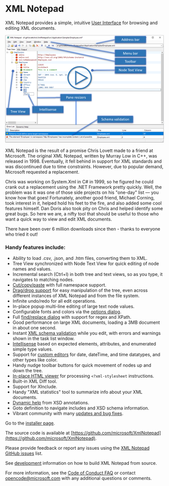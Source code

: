 # XML Notepad

XML Notepad provides a simple, intuitive [User Interface](help/overview.md) for browsing and editing XML documents.

[![image](assets/images/help.png)](https://youtu.be/bmchxiu_oV0)

XML Notepad is the result of a promise Chris Lovett made to a friend at Microsoft. The original XML Notepad, written by Murray Low in C++, was released in 1998. Eventually, it fell behind in support for XML standards and was discontinued due to time constraints. However, due to popular demand, Microsoft requested a replacement.

Chris was working on System.Xml in C# in 1999, so he figured he could crank out a replacement using the .NET Framework pretty quickly. Well, the problem was it was one of those side projects on his "one-day" list — you know how that goes! Fortunately, another good friend, Michael Corning, took interest in it, helped hold his feet to the fire, and also added some cool features himself. Dan Doris also took pity on Chris and helped identify some great bugs. So here we are, a nifty tool that should be useful to those who want a quick way to view and edit XML documents.

There have been over 6 million downloads since then - thanks to everyone who tried it out!

### Handy features include:

- Ability to load .csv, .json, and .htm files, converting them to XML.
- Tree View synchronized with Node Text View for quick editing of node names and values.
- Incremental search (Ctrl+I) in both tree and text views, so as you type, it navigates to matching nodes.
- [Cut/copy/paste](help/clipboard.md) with full namespace support.
- [Drag/drop support](help/dragdrop.md) for easy manipulation of the tree, even across different instances of XML Notepad and from the file system.
- Infinite undo/redo for all edit operations.
- In-place popup multi-line editing of large text node values.
- Configurable fonts and colors via the [options dialog](help/options.md).
- Full [find/replace dialog](help/find.md) with support for regex and XPath.
- Good performance on large XML documents, loading a 3MB document in about one second.
- Instant [XML schema validation](help/validation.md) while you edit, with errors and warnings shown in the task list window.
- [Intellisense](help/intellisense.md) based on expected elements, attributes, and enumerated simple type values.
- Support for [custom editors](help/customeditors.md) for date, dateTime, and time datatypes, and other types like color.
- Handy nudge toolbar buttons for quick movement of nodes up and down the tree.
- [In-place HTML viewer](help/xslt.md) for processing `<?xml-stylesheet` instructions.
- Built-in XML Diff tool.
- Support for XInclude.
- Handy "XML statistics" tool to summarize info about your XML documents.
- [Dynamic help](help/dynamic.md) from XSD annotations.
- Goto definition to navigate includes and XSD schema information.
- Vibrant community with many [updates and bug fixes](help/updates.md).

Go to the [installer page](install.md).

The source code is available at [https://github.com/microsoft/XmlNotepad](https://github.com/microsoft/XmlNotepad).

Please provide feedback or report any issues using the [XML Notepad GitHub issues](https://github.com/microsoft/XmlNotepad/issues) list.

See [development](dev/index.md) information on how to build XML Notepad from source.

For more information, see the [Code of Conduct FAQ](https://opensource.microsoft.com/codeofconduct/faq/) or contact [opencode@microsoft.com](mailto:opencode@microsoft.com) with any additional questions or comments.
